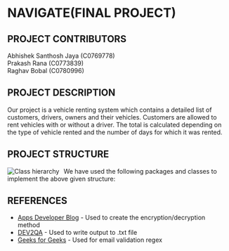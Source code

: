 # NAVIGATE(FINAL PROJECT)

## PROJECT CONTRIBUTORS

Abhishek Santhosh Jaya (C0769778)<br>
Prakash Rana (C0773839)<br>
Raghav Bobal (C0780996)<br>

## PROJECT DESCRIPTION
Our project is a vehicle renting system which contains a detailed list of customers, drivers, owners and their vehicles. Customers are allowed to rent vehicles with or without a driver. The total is calculated depending on the type of vehicle rented and the number of days for which it was rented.

## PROJECT STRUCTURE
<img src="https://i93.servimg.com/u/f93/18/45/29/87/struct10.jpg" alt="Class hierarchy" style="float: left; margin-right: 10px;"/>
We have used the following packages and classes to implement the above given structure:<br>


## REFERENCES
* [Apps Developer Blog](http://www.appsdeveloperblog.com/encrypt-user-password-example-java/) - Used to create the encryption/decryption method
* [DEV2QA](https://www.dev2qa.com/how-to-write-console-output-to-text-file-in-java/) - Used to write output to .txt file
* [Geeks for Geeks](https://www.geeksforgeeks.org/check-email-address-valid-not-java/) - Used for email validation regex
